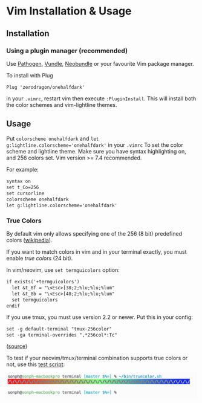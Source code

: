 # Vim Installation & Usage


## Installation
### Using a plugin manager (recommended)

Use [Pathogen](http://github.com/tpope/vim-pathogen),
[Vundle](http://github.com/gmarik/vundle),
[Neobundle](http://github.com/Shougo/neobundle.vim) or your favourite Vim
package manager.

To install with Plug

    Plug 'zerodragon/onehalfdark'

in your `.vimrc`, restart vim then execute `:PluginInstall`. This will install
both the color schemes and vim-lightline themes.

## Usage
Put `colorscheme onehalfdark` and `let g:lightline.colorscheme='onehalfdark'` in your `.vimrc`
To set the color scheme and lightline theme. Make sure you have
syntax highlighting on, and 256 colors set. Vim version >= 7.4 recommended.

For example:

    syntax on
    set t_Co=256
    set cursorline
    colorscheme onehalfdark
    let g:lightline.colorscheme='onehalfdark'


### True Colors
By default vim only allows specifying one of the 256 (8 bit) predefined colors
([wikipedia](https://en.wikipedia.org/wiki/ANSI_escape_code#8-bit)).

If you want to match colors in vim and in your terminal exactly, you must enable _true colors_ (24
bit).

In vim/neovim, use `set termguicolors` option:

```
if exists('+termguicolors')
  let &t_8f = "\<Esc>[38;2;%lu;%lu;%lum"
  let &t_8b = "\<Esc>[48;2;%lu;%lu;%lum"
  set termguicolors
endif
```

If you use tmux, you must use version 2.2 or newer. Put this in your config:

```
set -g default-terminal "tmux-256color"
set -ga terminal-overrides ",*256col*:Tc"
```

([source](https://github.com/tmux/tmux/issues/1246))

To test if your neovim/tmux/terminal combination supports true colors or not, use this
[test script](https://github.com/sonph/dotfiles/blob/master/bin/truecolor.sh):

![truecolors](./truecolors.png)
